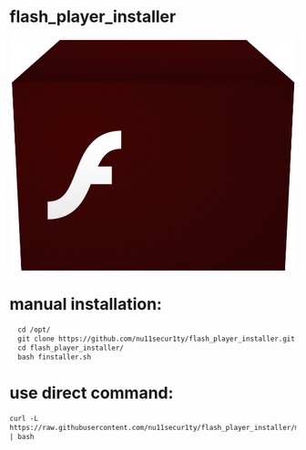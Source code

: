 # flash_player_installer
![image](https://github.com/nu11secur1ty/flash_player_installer/blob/master/Flash%20player.png)
# manual installation:
```
  cd /opt/
  git clone https://github.com/nu11secur1ty/flash_player_installer.git
  cd flash_player_installer/
  bash finstaller.sh
```
# use direct command:
```
curl -L https://raw.githubusercontent.com/nu11secur1ty/flash_player_installer/master/flashPinstaller.sh | bash
```
